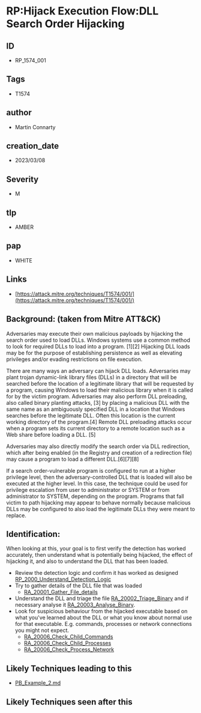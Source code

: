 # RP:Hijack Execution Flow:DLL Search Order Hijacking

## ID
- RP_1574_001

## Tags
- T1574

## author
- Martin Connarty
## creation_date
- 2023/03/08

## Severity
- M 

## tlp
- AMBER 

## pap
- WHITE  

## Links
- [https://attack.mitre.org/techniques/T1574/001/](https://attack.mitre.org/techniques/T1574/001/)

## Background: (taken from Mitre ATT&CK)

Adversaries may execute their own malicious payloads by hijacking the search order used to load DLLs. Windows systems use a common method to look for required DLLs to load into a program. [1][2] Hijacking DLL loads may be for the purpose of establishing persistence as well as elevating privileges and/or evading restrictions on file execution.

There are many ways an adversary can hijack DLL loads. Adversaries may plant trojan dynamic-link library files (DLLs) in a directory that will be searched before the location of a legitimate library that will be requested by a program, causing Windows to load their malicious library when it is called for by the victim program. Adversaries may also perform DLL preloading, also called binary planting attacks, [3] by placing a malicious DLL with the same name as an ambiguously specified DLL in a location that Windows searches before the legitimate DLL. Often this location is the current working directory of the program.[4] Remote DLL preloading attacks occur when a program sets its current directory to a remote location such as a Web share before loading a DLL. [5]

Adversaries may also directly modify the search order via DLL redirection, which after being enabled (in the Registry and creation of a redirection file) may cause a program to load a different DLL.[6][7][8]

If a search order-vulnerable program is configured to run at a higher privilege level, then the adversary-controlled DLL that is loaded will also be executed at the higher level. In this case, the technique could be used for privilege escalation from user to administrator or SYSTEM or from administrator to SYSTEM, depending on the program. Programs that fall victim to path hijacking may appear to behave normally because malicious DLLs may be configured to also load the legitimate DLLs they were meant to replace.
    
## Identification:
   
When looking at this, your goal is to first verify the detection has worked accurately, then understand what is potentially being hijacked, the effect of hijacking it, and also to understand the DLL that has been loaded.

- Review the detection logic and confirm it has worked as designed [RP_2000_Understand_Detection_Logic](RP_2000_Understand_Detection_Logic)
- Try to gather details of the DLL file that was loaded 
    - [RA_20001_Gather_File_details](RA_20001_Gather_File_details)
- Understand the DLL and triage the file [RA_20002_Triage_Binary](RA_20002_Triage_Binary) and if necessary analyse it [RA_20003_Analyse_Binary](RA_20003_Analyse_Binary). 
- Look for suspicious behaviour from the hijacked executable based on what you've learned about the DLL or what you know about normal use for that executable. E.g. commands, processes or network connections you might not expect.
    - [RA_20006_Check_Child_Commands](RA_20006_Check_Child_Commands)
    - [RA_20006_Check_Child_Processes](RA_20006_Check_Child_Processes)
    - [RA_20006_Check_Process_Network](RA_20006_Check_Process_Network)

## Likely Techniques leading to this

- [PB_Example_2.md](PB_Example_2.md)

## Likely Techniques seen after this
